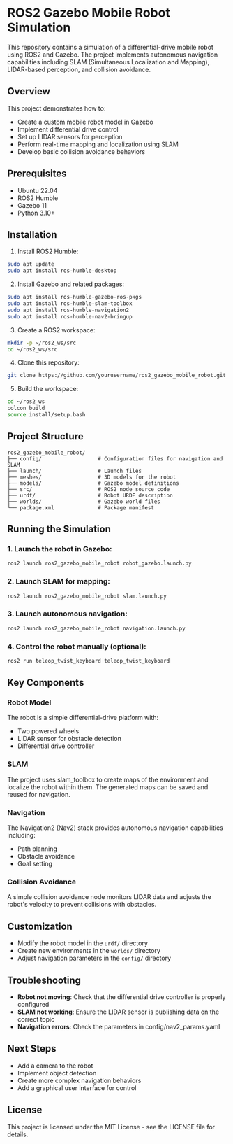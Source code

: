 # ROS2 Gazebo Mobile Robot Simulation

This repository contains a simulation of a differential-drive mobile robot using ROS2 and Gazebo. The project implements autonomous navigation capabilities including SLAM (Simultaneous Localization and Mapping), LIDAR-based perception, and collision avoidance.

## Overview

This project demonstrates how to:
- Create a custom mobile robot model in Gazebo
- Implement differential drive control
- Set up LIDAR sensors for perception
- Perform real-time mapping and localization using SLAM
- Develop basic collision avoidance behaviors

## Prerequisites

- Ubuntu 22.04
- ROS2 Humble
- Gazebo 11
- Python 3.10+

## Installation

1. Install ROS2 Humble:
```bash
sudo apt update
sudo apt install ros-humble-desktop
```

2. Install Gazebo and related packages:
```bash
sudo apt install ros-humble-gazebo-ros-pkgs
sudo apt install ros-humble-slam-toolbox
sudo apt install ros-humble-navigation2
sudo apt install ros-humble-nav2-bringup
```

3. Create a ROS2 workspace:
```bash
mkdir -p ~/ros2_ws/src
cd ~/ros2_ws/src
```

4. Clone this repository:
```bash
git clone https://github.com/yourusername/ros2_gazebo_mobile_robot.git
```

5. Build the workspace:
```bash
cd ~/ros2_ws
colcon build
source install/setup.bash
```

## Project Structure

```
ros2_gazebo_mobile_robot/
├── config/                  # Configuration files for navigation and SLAM
├── launch/                  # Launch files
├── meshes/                  # 3D models for the robot
├── models/                  # Gazebo model definitions
├── src/                     # ROS2 node source code
├── urdf/                    # Robot URDF description
├── worlds/                  # Gazebo world files
└── package.xml              # Package manifest
```

## Running the Simulation

### 1. Launch the robot in Gazebo:

```bash
ros2 launch ros2_gazebo_mobile_robot robot_gazebo.launch.py
```

### 2. Launch SLAM for mapping:

```bash
ros2 launch ros2_gazebo_mobile_robot slam.launch.py
```

### 3. Launch autonomous navigation:

```bash
ros2 launch ros2_gazebo_mobile_robot navigation.launch.py
```

### 4. Control the robot manually (optional):

```bash
ros2 run teleop_twist_keyboard teleop_twist_keyboard
```

## Key Components

### Robot Model

The robot is a simple differential-drive platform with:
- Two powered wheels
- LIDAR sensor for obstacle detection
- Differential drive controller

### SLAM

The project uses slam_toolbox to create maps of the environment and localize the robot within them. The generated maps can be saved and reused for navigation.

### Navigation

The Navigation2 (Nav2) stack provides autonomous navigation capabilities including:
- Path planning
- Obstacle avoidance
- Goal setting

### Collision Avoidance

A simple collision avoidance node monitors LIDAR data and adjusts the robot's velocity to prevent collisions with obstacles.

## Customization

- Modify the robot model in the `urdf/` directory
- Create new environments in the `worlds/` directory
- Adjust navigation parameters in the `config/` directory

## Troubleshooting

- **Robot not moving**: Check that the differential drive controller is properly configured
- **SLAM not working**: Ensure the LIDAR sensor is publishing data on the correct topic
- **Navigation errors**: Check the parameters in config/nav2_params.yaml

## Next Steps

- Add a camera to the robot
- Implement object detection
- Create more complex navigation behaviors
- Add a graphical user interface for control

## License

This project is licensed under the MIT License - see the LICENSE file for details.
